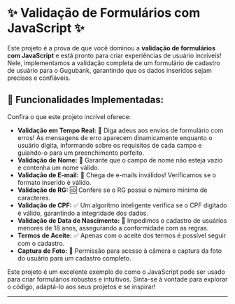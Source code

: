 # ✨ Validação de Formulários com JavaScript ✨

Este projeto é a prova de que você dominou a **validação de formulários com JavaScript** e está pronto para criar experiências de usuário incríveis! Nele, implementamos a validação completa de um formulário de cadastro de usuário para o Gugubank, garantindo que os dados inseridos sejam precisos e confiáveis.

## 🚀 Funcionalidades Implementadas:

Confira o que este projeto incrível oferece:

* **Validação em Tempo Real:** 🔄 Diga adeus aos envios de formulário com erros! As mensagens de erro aparecem dinamicamente enquanto o usuário digita, informando sobre os requisitos de cada campo e guiando-o para um preenchimento perfeito.
* **Validação de Nome:** 👤 Garante que o campo de nome não esteja vazio e contenha um nome válido.
* **Validação de E-mail:** 📧 Chega de e-mails inválidos! Verificamos se o formato inserido é válido.
* **Validação de RG:** 🆔 Confere se o RG possui o número mínimo de caracteres.
* **Validação de CPF:** ✅ Um algoritmo inteligente verifica se o CPF digitado é válido, garantindo a integridade dos dados.
* **Validação de Data de Nascimento:** 🎂 Impedimos o cadastro de usuários menores de 18 anos, assegurando a conformidade com as regras.
* **Termos de Aceite:** ✅ Apenas com o aceite dos termos é possível seguir com o cadastro.
* **Captura de Foto:** 📸 Permissão para acesso à câmera e captura da foto do usuário para um cadastro completo.

Este projeto é um excelente exemplo de como o JavaScript pode ser usado para criar formulários robustos e intuitivos. Sinta-se à vontade para explorar o código, adaptá-lo aos seus projetos e se inspirar!

---
